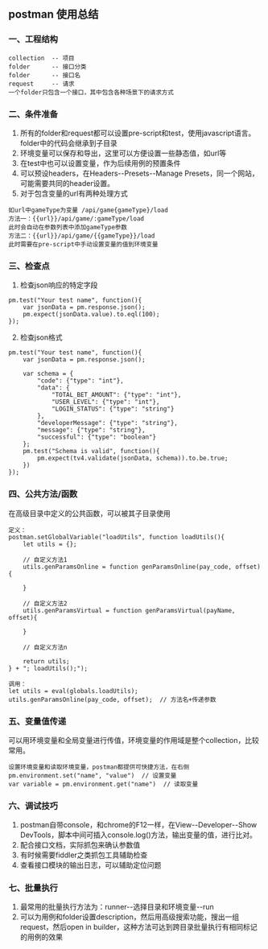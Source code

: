 ## postman 使用总结

### 一、工程结构
```
collection  -- 项目
folder      -- 接口分类
folder      -- 接口名
request     -- 请求
一个folder只包含一个接口，其中包含各种场景下的请求方式
```

### 二、条件准备
1. 所有的folder和request都可以设置pre-script和test，使用javascript语言。folder中的代码会继承到子目录
2. 环境变量可以保存和导出，这里可以方便设置一些静态值，如url等
3. 在test中也可以设置变量，作为后续用例的预置条件
4. 可以预设headers，在Headers--Presets--Manage Presets，同一个网站，可能需要共同的header设置。
5. 对于包含变量的url有两种处理方式
```
如url中gameType为变量 /api/game{gameType}/load
方法一：{{url}}/api/game/:gameType/load
此时会自动在参数列表中添加gameType参数
方法二：{{url}}/api/game/{{gameType}}/load
此时需要在pre-script中手动设置变量的值到环境变量
```


### 三、检查点
1. 检查json响应的特定字段
```
pm.test("Your test name", function(){
    var jsonData = pm.response.json();
    pm.expect(jsonData.value).to.eql(100);
});
```
2. 检查json格式
```
pm.test("Your test name", function(){
    var jsonData = pm.response.json();
    
    var schema = {
        "code": {"type": "int"},
        "data": {
            "TOTAL_BET_AMOUNT": {"type": "int"},
            "USER_LEVEL": {"type": "int"},
            "LOGIN_STATUS": {"type": "string"}
        },
        "developerMessage": {"type": "string"},
        "message": {"type": "string"},
        "successful": {"type": "boolean"}
    };
    pm.test("Schema is valid", function(){
        pm.expect(tv4.validate(jsonData, schema)).to.be.true;
    })
});
```

### 四、公共方法/函数
在高级目录中定义的公共函数，可以被其子目录使用
```
定义：
postman.setGlobalVariable("loadUtils", function loadUtils(){
    let utils = {};

    // 自定义方法1
    utils.genParamsOnline = function genParamsOnline(pay_code, offset){

    }

    // 自定义方法2
    utils.genParamsVirtual = function genParamsVirtual(payName, offset){

    }

    // 自定义方法n

    return utils;
} + "; loadUtils();");

调用：
let utils = eval(globals.loadUtils);
utils.genParamsOnline(pay_code, offset);  // 方法名+传递参数

```

### 五、变量值传递
可以用环境变量和全局变量进行传值，环境变量的作用域是整个collection，比较常用。
```
设置环境变量和读取环境变量，postman都提供可快捷方法，在右侧
pm.environment.set("name", "value")  // 设置变量
var variable = pm.environment.get("name")  // 读取变量
```

### 六、调试技巧
1. postman自带console，和chrome的F12一样，在View--Developer--Show DevTools，脚本中间可插入console.log()方法，输出变量的值，进行比对。
2. 配合接口文档，实际抓包来确认参数值
3. 有时候需要fiddler之类抓包工具辅助检查
4. 查看接口模块的输出日志，可以辅助定位问题

### 七、批量执行
1. 最常用的批量执行方法为：runner--选择目录和环境变量--run
2. 可以为用例和folder设置description，然后用高级搜索功能，搜出一组request，然后open in builder，这种方法可达到跨目录批量执行有相同标记的用例的效果